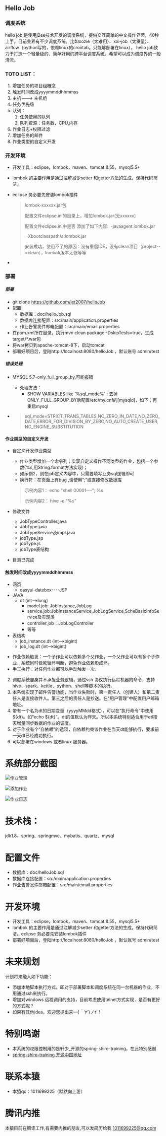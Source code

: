 ## Hello Job
### 调度系统
hello job 是使用j2ee技术开发的调度系统，提供交互简单的中文操作界面，40秒上手。目前业界有不少调度系统，比如oozie（太难用）、xxl-job（太重量）、airflow（python写的，依赖linux的crontab，只能够部署在linux）， hello job致力于打造一个轻量级的、简单好用的跨平台调度系统，希望可以成为调度界的一股清流。

### TOTO LIST：
1. 增加任务的项目组概念
2. 触发时间改成yyyymmddhhmmss
3. 主机---> 主机组
4. 任务优先级
5. 队列：
   1. 任务使用的队列
   2. 队列资源：任务数，CPU,内存
6. 作业日志+权限过滤
7. 增加任务的邮件
8. 作业类型的自定义开发





### 开发环境

- 开发工具：eclipse，lombok，maven、tomcat 8.55，mysql5.5+

- lombok 的主要作用是通过注解减少setter 和getter方法的生成，保持代码简洁。

- eclipse 务必要先安装lombok插件

  >  lombok-xxxxxx.jar包
  >
  > 配置文件eclipse.ini的目录上，增加lombok.jar(无xxxxxx)
  >
  > 配置文件eclipse.ini中是否 添加了如下内容: 
  > ​    -javaagent:lombok.jar 
  >
  > ​    -Xbootclasspath/a:lombok.jar 
  >
  > 安装成功，使用不了的原因：没有重启IDE，没有clean项目（project-->clean），lombok版本太低等等

- 



### 部署

##### 部署

- git clone https://github.com/jet2007/helloJob
- 配置
  - 数据库：doc/helloJob.sql
  - 数据库连接配置：src/main/application.properties
  - 作业告警发件邮箱配置：src/main/email.properties
- 在pom.xml所在目录，执行mvn clean package -DskipTests=true，生成target/*.war包
- 将war拷贝到apache-tomcat-8下，启动tomcat
- 部署好项目后，登陆http://localhost:8080/helloJob ，默认账号 admin/test



##### 错误处理

- MYSQL 5.7-only_full_group_by,可能报错

  - 处理方法： 
    -  SHOW VARIABLES like '%sql_mode%' ; 去掉ONLY_FULL_GROUP_BY后配置/etc/my.cnf的[mysqld]，如下；再重启mysql

- > sql_mode=STRICT_TRANS_TABLES,NO_ZERO_IN_DATE,NO_ZERO_DATE,ERROR_FOR_DIVISION_BY_ZERO,NO_AUTO_CREATE_USER,NO_ENGINE_SUBSTITUTION



#### 作业类型的自定义开发

- 自定义开发作业类型

  - 作业类型增加一个命令列；实现自定义操作不同类型的作业，包括一个参数(%s,用String.format方法实现)；
  - 如示例2，则在job定义内容中，只需要填写业务sql逻辑即可
  - 换行符：在页面上有bug ,请使用“;”或直接修改数据库

  > 示例内容1： echo "shell 00001---"; %s
  >
  > 示例内容2： hive -e "%s"

- 修改文件
  - JobTypeController.java
  - JobType.java
  - JobTypeService及impl.java
  - jobType.jsp
  - jobType.js
  - jobType表结构

- 目测已完成



#### 触发时间改成yyyymmddhhmmss

- 网页
  - easyui-datebox----JSP
- JAVA
  - dt (int-->long)
    - model.job: JobInstance,JobLog
    - service.job:JobInstanceService,JobLogService,ScheBasicInfoService及实现类
    - controller.job：JobLogController
    - 等等
- 表结构
  - job_instance.dt (int-->bigint)
  - job_log.dt (int-->bigint)



* 作业依赖触发：一个子作业可以依赖多个父作业，一个父作业可以有多个子作业，系统同时做死循环判断，避免作业依赖形成环。
* 手工执行：对任何作业都可以手动触发一次。
2. 调度系统自身并不承担业务逻辑，通过ssh 协议执行远程机器的命令，支持hive、spark、kettle、python、shell等脚本的执行。
3. 本系统实现了邮件告警功能，当作业失败时，第一责任人（创建人）和第二责任人是直接收件人。第三之后的责任人是抄送。在“用户管理”中配置用户邮箱地址。
4. 带有一个名为dt的日期变量（yyyyMMdd格式），可以在“执行命令”中使用${dt}。如“echo ${dt}”。dt的值默认为昨天。所以本系统特别适合用于etl按天增量同步数据的作业的调度。
5. 对于作业有个“自依赖”的选项，自依赖约束该作业在当天dt能够执行，要求前一天dt已经成功执行。
6. 可以部署在windows 或者linux 服务器。

# 系统部分截图
![作业管理](https://github.com/iture123/helloJob/blob/dev/helloJob/doc/job.png)

![添加作业](https://github.com/iture123/helloJob/blob/dev/helloJob/doc/addJob.png)

![作业日志](https://github.com/iture123/helloJob/blob/dev/helloJob/doc/jobLog.png)

# 技术栈：
jdk1.8、spring、springmvc、mybatis、quartz、mysql

# 配置文件
* 数据库：doc/helloJob.sql
* 数据库连接配置：src/main/application.properties
* 作业告警发件邮箱配置：src/main/email.properties

# 开发环境
* 开发工具：eclipse，lombok，maven、tomcat 8.55，mysql5.5+
*  lombok 的主要作用是通过注解减少setter 和getter方法的生成，保持代码简洁。eclipse 务必要先安装lombok插件
*  部署好项目后，登陆http://localhost:8080/helloJob ，默认账号 admin/test

# 未来规划
计划将来融入如下功能：
* 添加本地脚本执行方式，即对于部署脚本和调度系统在同一台机器的作业，不用通过ssh来执行。
* 增加对windows 远程调用的支持，目前考虑使用telnet方式实现，是否有更好的方式呢？
* 如果有其他idea，欢迎您提出来━(*｀∀´*)ノ亻!

# 特别鸣谢
* 本系统的权限控制用的是轩少_开源的spring-shiro-training，在此特别感谢
* [ spring-shiro-training 开源中国地址 ](https://www.oschina.net/p/spring-shiro-training)

# 联系本猿
* 本猿qq：1011699225（默默向上游）

# 腾讯内推
本猿目前在腾讯工作,有需要内推的朋友,可以发简历给我 1011699225@qq.com
